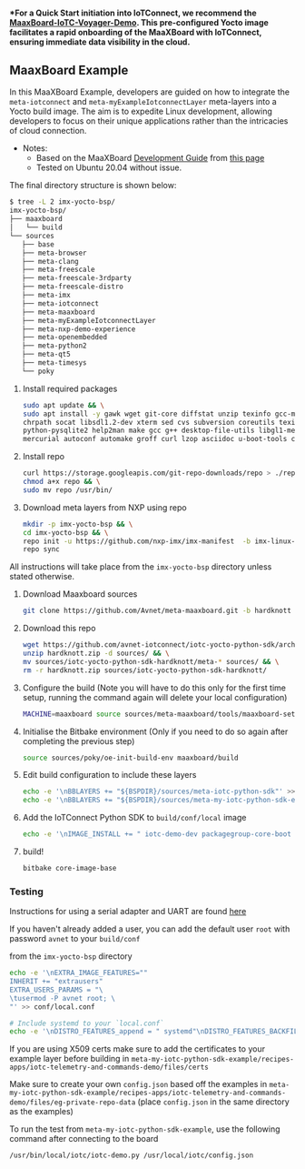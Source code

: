 ####	*For a Quick Start initiation into IoTConnect, we recommend the [MaaxBoard-IoTC-Voyager-Demo](https://github.com/avnet-iotconnect/avnet-iotconnect.github.io/blob/main/documentation/iotc-yocto-c-sdk/voyager-demo/MaaxBoard-IoTC-Voyager-Demo.md). This pre-configured Yocto image facilitates a rapid onboarding of the MaaXBoard with IoTConnect, ensuring immediate data visibility in the cloud.
## MaaxBoard Example
In this MaaXBoard Example, developers are guided on how to integrate the `meta-iotconnect` and `meta-myExampleIotconnectLayer` meta-layers into a Yocto build image. The aim is to expedite Linux development, allowing developers to focus on their unique applications rather than the intricacies of cloud connection.

* Notes:
	* Based on the MaaXBoard [Development Guide](https://www.avnet.com/wps/wcm/connect/onesite/35645cc9-4317-4ca0-a2fa-30cce5f9ff17/MaaXBoard-Mini-Linux-Yocto-Lite-Development_Guide-V1.0-EN.pdf?MOD=AJPERES) from [this page](https://www.avnet.com/wps/portal/us/products/avnet-boards/avnet-board-families/maaxboard/maaxboard?utm_source=hackster)
	* Tested on Ubuntu 20.04 without issue.

The final directory structure is shown below:
   ```bash
   $ tree -L 2 imx-yocto-bsp/
   imx-yocto-bsp/
   ├── maaxboard
   │   └── build
   └── sources
      ├── base
      ├── meta-browser
      ├── meta-clang
      ├── meta-freescale
      ├── meta-freescale-3rdparty
      ├── meta-freescale-distro
      ├── meta-imx
      ├── meta-iotconnect
      ├── meta-maaxboard
      ├── meta-myExampleIotconnectLayer
      ├── meta-nxp-demo-experience
      ├── meta-openembedded
      ├── meta-python2
      ├── meta-qt5
      ├── meta-timesys
      └── poky
   ```

1. Install required packages
   ```bash
   sudo apt update && \
   sudo apt install -y gawk wget git-core diffstat unzip texinfo gcc-multilib build-essential
   chrpath socat libsdl1.2-dev xterm sed cvs subversion coreutils texi2html docbook-utils
   python-pysqlite2 help2man make gcc g++ desktop-file-utils libgl1-mesa-dev libglu1-mesa-dev
   mercurial autoconf automake groff curl lzop asciidoc u-boot-tools cpio sudo locales python
   ```
1. Install repo
   ```bash
   curl https://storage.googleapis.com/git-repo-downloads/repo > ./repo && \
   chmod a+x repo && \
   sudo mv repo /usr/bin/
   ```
1. Download meta layers from NXP using repo
   ```bash
   mkdir -p imx-yocto-bsp && \
   cd imx-yocto-bsp && \
   repo init -u https://github.com/nxp-imx/imx-manifest  -b imx-linux-hardknott -m imx-5.10.35-2.0.0.xml && \
   repo sync
   ```

All instructions will take place from the `imx-yocto-bsp` directory unless stated otherwise.

1. Download Maaxboard sources
   ```bash
   git clone https://github.com/Avnet/meta-maaxboard.git -b hardknott sources/meta-maaxboard
   ```
1. Download this repo
   ```bash
   wget https://github.com/avnet-iotconnect/iotc-yocto-python-sdk/archive/refs/heads/hardknott.zip && \
   unzip hardknott.zip -d sources/ && \
   mv sources/iotc-yocto-python-sdk-hardknott/meta-* sources/ && \
   rm -r hardknott.zip sources/iotc-yocto-python-sdk-hardknott/
   ```
1. Configure the build (Note you will have to do this only for the first time setup, running the  command again will delete your local configuration)
   ```bash
   MACHINE=maaxboard source sources/meta-maaxboard/tools/maaxboard-setup.sh -b maaxboard/build
   ```
1. Initialise the Bitbake environment (Only if you need to do so again after completing the previous step)
   ```bash
   source sources/poky/oe-init-build-env maaxboard/build
   ``` 

1. Edit build configuration to include these layers
   ```bash
   echo -e '\nBBLAYERS += "${BSPDIR}/sources/meta-iotc-python-sdk"' >> conf/bblayers.conf && \
   echo -e '\nBBLAYERS += "${BSPDIR}/sources/meta-my-iotc-python-sdk-example"' >> conf/bblayers.conf
   ```

1. Add the IoTConnect Python SDK to `build/conf/local` image
   ```bash
   echo -e '\nIMAGE_INSTALL += " iotc-demo-dev packagegroup-core-boot kernel-modules"' >> conf/local.conf 
   ```
1. build!
   ```bash
   bitbake core-image-base
   ```
### Testing

Instructions for using a serial adapter and UART are found [here](https://www.hackster.io/monica/getting-started-with-maaxboard-headless-setup-24102b)  

If you haven't already added a user, you can add the default user `root` with password `avnet` to your `build/conf`

from the `imx-yocto-bsp` directory

   ```bash
   echo -e '\nEXTRA_IMAGE_FEATURES=""
   INHERIT += "extrausers"
   EXTRA_USERS_PARAMS = "\ 
   \tusermod -P avnet root; \ 
   "' >> conf/local.conf 
   ```

```bash
# Include systemd to your `local.conf`
echo -e '\nDISTRO_FEATURES_append = " systemd"\nDISTRO_FEATURES_BACKFILL_CONSIDERED += " sysvinit"\nVIRTUAL-RUNTIME_init_manager = " systemd"\nVIRTUAL-RUNTIME_initscripts = " systemd-compat-units"\n' >> /conf/local.conf
```

If you are using X509 certs make sure to add the certificates to your example layer before building in
`meta-my-iotc-python-sdk-example/recipes-apps/iotc-telemetry-and-commands-demo/files/certs`

Make sure to create your own `config.json` based off the examples in `meta-my-iotc-python-sdk-example/recipes-apps/iotc-telemetry-and-commands-demo/files/eg-private-repo-data` (place `config.json` in the same directory as the examples)

To run the test from `meta-my-iotc-python-sdk-example`, use the following command after connecting to the board
   ```bash
   /usr/bin/local/iotc/iotc-demo.py /usr/local/iotc/config.json
   ```

